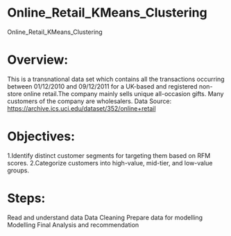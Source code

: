 # Online_Retail_KMeans_Clustering
Online_Retail_KMeans_Clustering

# Overview:
This is a transnational data set which contains all the transactions occurring between 01/12/2010 and 09/12/2011 for a UK-based and registered non-store online retail.The company mainly sells unique all-occasion gifts. Many customers of the company are wholesalers.
Data Source: 
https://archive.ics.uci.edu/dataset/352/online+retail

# Objectives:
  1.Identify distinct customer segments for targeting them based on RFM scores.
  2.Categorize customers into high-value, mid-tier, and low-value groups.

# Steps:
  Read and understand data
  Data Cleaning
  Prepare data for modelling
  Modelling
  Final Analysis and recommendation
